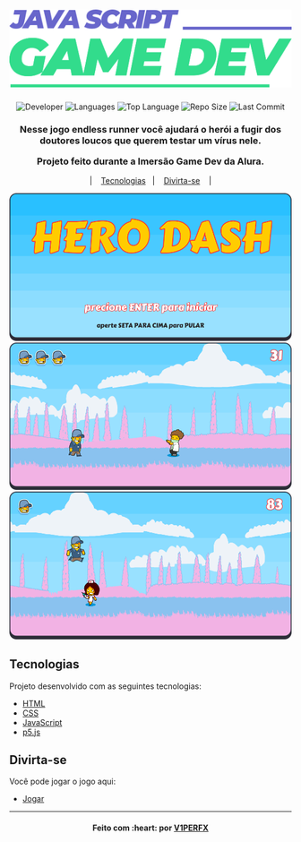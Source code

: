 <h1 align="center">
    <img alt="Logo" src="images\screenshot\gamedev-logo.png" />
    <br>
</h1>

<p align="center">
  <img alt="Developer" src="https://img.shields.io/static/v1?label=developer&message=V1PERFX&color=red&style=flat">
  
  <img alt="Languages" src="https://img.shields.io/github/languages/count/V1PERFX/imersaoGameDev?style=flat">
  
  <img alt="Top Language" src="https://img.shields.io/github/languages/top/V1PERFX/imersaoGameDev?style=flat">
  
  <img alt="Repo Size" src="https://img.shields.io/github/repo-size/V1PERFX/imersaoGameDev?style=flat">
  
  <img alt="Last Commit" src="https://img.shields.io/github/last-commit/V1PERFX/imersaoGameDev?style=flat">
</p>

<h3 align="center">
  <p>Nesse jogo endless runner você ajudará o herói a fugir dos doutores loucos que querem testar um vírus nele.</p>
  <p>Projeto feito durante a Imersão Game Dev da Alura.</p>
</h3>


<p align="center">
  |&nbsp;&nbsp;&nbsp;
  <a href="#tecnologias">Tecnologias</a>&nbsp;&nbsp;&nbsp;|&nbsp;&nbsp;&nbsp;
  <a href="#divirta-se">Divirta-se</a>
  &nbsp;&nbsp;&nbsp;|
</p>

<p align="center">
  <img alt="Screenshot 1" src="images\screenshot\screen-1.png">
  <img alt="Screenshot 2" src="images\screenshot\screen-2.png">
  <img alt="Screenshot 3" src="images\screenshot\screen-3.png">
</p>

## Tecnologias

Projeto desenvolvido com as seguintes tecnologias:

- [HTML][html]
- [CSS][css]
- [JavaScript][js]
- [p5.js][p5]

## Divirta-se

Você pode jogar o jogo aqui:

- [Jogar][game]

---
<h4 align="center">
  Feito com :heart: por <a href="https://www.linkedin.com/in/v1perfx/">V1PERFX</a> 
</h4>

[html]: https://developer.mozilla.org/pt-BR/docs/Web/HTML
[css]: https://developer.mozilla.org/pt-BR/docs/Web/CSS
[js]: https://developer.mozilla.org/pt-BR/docs/Web/JavaScript
[p5]: https://p5js.org/
[game]: https://v1perfx.github.io/imersaoGameDev/